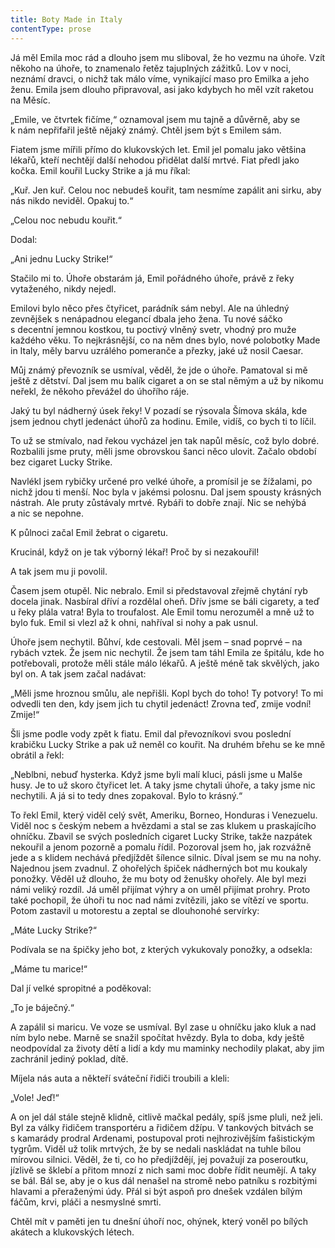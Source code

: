 ```yaml
---
title: Boty Made in Italy
contentType: prose
---
```


  

Já měl Emila moc rád a dlouho jsem mu sliboval, že ho vezmu na úhoře. Vzít někoho na úhoře, to znamenalo řetěz tajuplných zážitků. Lov v noci, neznámí dravci, o nichž tak málo víme, vynikající maso pro Emilka a jeho ženu. Emila jsem dlouho připravoval, asi jako kdybych ho měl vzít raketou na Měsíc.

„Emile, ve čtvrtek fičíme,“ oznamoval jsem mu tajně a důvěrně, aby se k nám nepřifařil ještě nějaký známý. Chtěl jsem být s Emilem sám.

Fiatem jsme mířili přímo do klukovských let. Emil jel pomalu jako většina lékařů, kteří nechtějí další nehodou přidělat další mrtvé. Fiat předl jako kočka. Emil kouřil Lucky Strike a já mu říkal:

„Kuř. Jen kuř. Celou noc nebudeš kouřit, tam nesmíme zapálit ani sirku, aby nás nikdo neviděl. Opakuj to.“

„Celou noc nebudu kouřit.“

Dodal:

„Ani jednu Lucky Strike!“

Stačilo mi to. Úhoře obstarám já, Emil pořádného úhoře, právě z řeky vytaženého, nikdy nejedl.

Emilovi bylo něco přes čtyřicet, parádník sám nebyl. Ale na úhledný zevnějšek s nenápadnou elegancí dbala jeho žena. Tu nové sáčko s decentní jemnou kostkou, tu poctivý vlněný svetr, vhodný pro muže každého věku. To nejkrásnější, co na něm dnes bylo, nové polobotky Made in Italy, měly barvu uzrálého pomeranče a přezky, jaké už nosil Caesar.

Můj známý převozník se usmíval, věděl, že jde o úhoře. Pamatoval si mě ještě z dětství. Dal jsem mu balík cigaret a on se stal němým a už by nikomu neřekl, že někoho převážel do úhořího ráje.

Jaký tu byl nádherný úsek řeky! V pozadí se rýsovala Šímova skála, kde jsem jednou chytl jedenáct úhořů za hodinu. Emile, vidíš, co bych ti to líčil.

To už se stmívalo, nad řekou vycházel jen tak napůl měsíc, což bylo dobré. Rozbalili jsme pruty, měli jsme obrovskou šanci něco ulovit. Začalo období bez cigaret Lucky Strike.

Navlékl jsem rybičky určené pro velké úhoře, a promísil je se žížalami, po nichž jdou ti menší. Noc byla v jakémsi polosnu. Dal jsem spousty krásných nástrah. Ale pruty zůstávaly mrtvé. Rybáři to dobře znají. Nic se nehýbá a nic se nepohne.

K půlnoci začal Emil žebrat o cigaretu.

Krucinál, když on je tak výborný lékař! Proč by si nezakouřil!

A tak jsem mu ji povolil.

Časem jsem otupěl. Nic nebralo. Emil si představoval zřejmě chytání ryb docela jinak. Nasbíral dříví a rozdělal oheň. Dřív jsme se báli cigarety, a teď u řeky plála vatra! Byla to troufalost. Ale Emil tomu nerozuměl a mně už to bylo fuk. Emil si vlezl až k ohni, nahříval si nohy a pak usnul.

Úhoře jsem nechytil. Bůhví, kde cestovali. Měl jsem – snad poprvé – na rybách vztek. Že jsem nic nechytil. Že jsem tam táhl Emila ze špitálu, kde ho potřebovali, protože měli stále málo lékařů. A ještě méně tak skvělých, jako byl on. A tak jsem začal nadávat:

„Měli jsme hroznou smůlu, ale nepřišli. Kopl bych do toho! Ty potvory! To mi odvedli ten den, kdy jsem jich tu chytil jedenáct! Zrovna teď, zmije vodní! Zmije!“

Šli jsme podle vody zpět k fiatu. Emil dal převozníkovi svou poslední krabičku Lucky Strike a pak už neměl co kouřit. Na druhém břehu se ke mně obrátil a řekl:

„Neblbni, nebuď hysterka. Když jsme byli malí kluci, pásli jsme u Malše husy. Je to už skoro čtyřicet let. A taky jsme chytali úhoře, a taky jsme nic nechytili. A já si to tedy dnes zopakoval. Bylo to krásný.“

To řekl Emil, který viděl celý svět, Ameriku, Borneo, Honduras i Venezuelu. Viděl noc s českým nebem a hvězdami a stal se zas klukem u praskajícího ohníčku. Zbavil se svých posledních cigaret Lucky Strike, takže nazpátek nekouřil a jenom pozorně a pomalu řídil. Pozoroval jsem ho, jak rozvážně jede a s klidem nechává předjíždět šílence silnic. Díval jsem se mu na nohy. Najednou jsem zvadnul. Z ohořelých špiček nádherných bot mu koukaly ponožky. Věděl už dlouho, že mu boty od ženušky ohořely. Ale byl mezi námi veliký rozdíl. Já uměl přijímat výhry a on uměl přijímat prohry. Proto také pochopil, že úhoři tu noc nad námi zvítězili, jako se vítězí ve sportu. Potom zastavil u motorestu a zeptal se dlouhonohé servírky:

„Máte Lucky Strike?“

Podívala se na špičky jeho bot, z kterých vykukovaly ponožky, a odsekla:

„Máme tu marice!“

Dal jí velké spropitné a poděkoval:

„To je báječný.“

A zapálil si maricu. Ve voze se usmíval. Byl zase u ohníčku jako kluk a nad ním bylo nebe. Marně se snažil spočítat hvězdy. Byla to doba, kdy ještě neodpovídal za životy dětí a lidí a kdy mu maminky nechodily plakat, aby jim zachránil jediný poklad, dítě.

Míjela nás auta a někteří sváteční řidiči troubili a kleli:

„Vole! Jeď!“

A on jel dál stále stejně klidně, citlivě mačkal pedály, spíš jsme pluli, než jeli. Byl za války řidičem transportéru a řidičem džípu. V tankových bitvách se s kamarády prodral Ardenami, postupoval proti nejhrozivějším fašistickým tygrům. Viděl už tolik mrtvých, že by se nedali naskládat na tuhle bílou mírovou silnici. Věděl, že ti, co ho předjíždějí, jej považují za poseroutku, jízlivě se šklebí a přitom mnozí z nich sami moc dobře řídit neumějí. A taky se bál. Bál se, aby je o kus dál nenašel na stromě nebo patníku s rozbitými hlavami a přeraženými údy. Přál si být aspoň pro dnešek vzdálen bílým fáčům, krvi, pláči a nesmyslné smrti.

Chtěl mít v paměti jen tu dnešní úhoří noc, ohýnek, který voněl po bílých akátech a klukovských létech.
